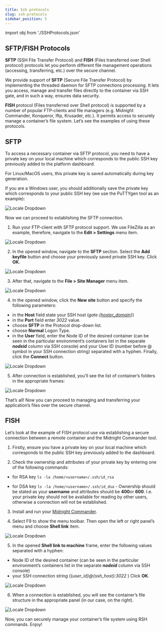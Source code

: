 ```yaml
---
title: Ssh protocols
slug: ssh-protocols
sidebar_position: 5
---
```


import obj from './SSHProtocols.json'

## SFTP/FISH Protocols

**SFTP** (SSH File Transfer Protocol) and **FISH** (Files transferred over Shell protocol) protocols let you perform different file management operations (accessing, transferring, etc.) over the secure channel.

We provide support of **SFTP** (Secure File Transfer Protocol) by implementing the threaded daemon for SFTP connections processing. It lets you access, manage and transfer files directly to the container via SSH gate, and in such a way, ensures data security.

**FISH** protocol (Files transferred over Shell protocol) is supported by a number of popular FTP-clients and file managers (e.g. Midnight Commander, Konqueror, lftp, Krusader, etc.). It permits access to securely manage a container’s file system. Let’s see the examples of using these protocols.

## SFTP

To access a necessary container via SFTP protocol, you need to have a private key on your local machine which corresponds to the public SSH key previously added to the platform dashboard.

For Linux/MacOS users, this private key is saved automatically during key generation.

If you are a Windows user, you should additionally save the private key which corresponds to your public SSH key (we use the PuTTYgen tool as an example):

<div style={{
    display:'flex',
    justifyContent: 'center',
    margin: '0 0 1rem 0'
}}>

![Locale Dropdown](./img/SSHProtocols/c4d7958e2bfe5a5f906a0013b17aedb6save-private-key.png)

</div>

Now we can proceed to establishing the SFTP connection.

1. Run your FTP-client with SFTP protocol support. We use FileZilla as an example, therefore, navigate to the **Edit > Settings** menu item.

<div style={{
    display:'flex',
    justifyContent: 'center',
    margin: '0 0 1rem 0'
}}>

![Locale Dropdown](./img/SSHProtocols/c4d7958e2bfe5a5f906a0013b17aedb6edit-settings.png)

</div>

2. In the opened window, navigate to the **SFTP** section. Select the **Add keyfile** button and choose your previously saved private SSH key. Click **OK**.

<div style={{
    display:'flex',
    justifyContent: 'center',
    margin: '0 0 1rem 0'
}}>

![Locale Dropdown](./img/SSHProtocols/c4d7958e2bfe5a5f906a0013b17aedb6filezilla-private-key.png)

</div>

3. After that, navigate to the **File > Site Manager** menu item.

<div style={{
    display:'flex',
    justifyContent: 'center',
    margin: '0 0 1rem 0'
}}>

![Locale Dropdown](./img/SSHProtocols/c4d7958e2bfe5a5f906a0013b17aedb6site-manager.png)

</div>

4. In the opened window, click the **New site** button and specify the following parameters:

- in the **Host** field state your SSH host (_gate.{[hoster_domain](/docs/quickstart/hosters-list-&-info)}_)
- in the **Port** field enter _3022_ value.
- choose **SFTP** in the Protocol drop-down list.
- choose **Normal** Logon Type.
- in the **User** field, enter the Node ID of the desired container (can be seen in the particular environment’s containers list in the separate **_nodeid_** column via SSH console) and your User ID (number before @ symbol in your SSH connection string) separated with a hyphen. Finally, click the **Connect** button.

<div style={{
    display:'flex',
    justifyContent: 'center',
    margin: '0 0 1rem 0'
}}>

![Locale Dropdown](./img/SSHProtocols/c4d7958e2bfe5a5f906a0013b17aedb6filezilla-settings.png)

</div>

5. After connection is established, you’ll see the list of container’s folders in the appropriate frames:

<div style={{
    display:'flex',
    justifyContent: 'center',
    margin: '0 0 1rem 0'
}}>

![Locale Dropdown](./img/SSHProtocols/c4d7958e2bfe5a5f906a0013b17aedb6remote-site.png)

</div>

That’s all! Now you can proceed to managing and transferring your application’s files over the secure channel.

## FISH

Let’s look at the example of FISH protocol use via establishing a secure connection between a remote container and the Midnight Commander tool.

1. Firstly, ensure you have a private key on your local machine which corresponds to the public SSH key previously added to the dashboard.

2. Check the ownership and attributes of your private key by entering one of the following commands:

- for RSA key `ls -la /home/<username>/.ssh/id_rsa`

- for DSA key `ls -la /home/<username>/.ssh/id_dsa` - Ownership should be stated as your **username** and attributes should be **400**or **600**. I.e. your private key should not be available for reading by other users, otherwise a connection will not be established.

3. Install and run your [Midnight Commander](https://en.wikipedia.org/wiki/Midnight_Commander).

4. Select F9 to show the menu toolbar. Then open the left or right panel’s menu and choose **Shell link** item.

<div style={{
    display:'flex',
    justifyContent: 'center',
    margin: '0 0 1rem 0'
}}>

![Locale Dropdown](./img/SSHProtocols/c4d7958e2bfe5a5f906a0013b17aedb6mc1.png)

</div>

5. In the opened **Shell link to machine** frame, enter the following values separated with a hyphen:

- Node ID of the desired container (can be seen in the particular environment’s containers list in the separate **_nodeid_** column via SSH console)
- your SSH connection string ({_user_id}@{ssh_host}:3022_ ) Click **OK**.

<div style={{
    display:'flex',
    justifyContent: 'center',
    margin: '0 0 1rem 0'
}}>

![Locale Dropdown](./img/SSHProtocols/c4d7958e2bfe5a5f906a0013b17aedb6mc2.png)

</div>

6. When a connection is established, you will see the container’s file structure in the appropriate panel (in our case, on the right).

<div style={{
    display:'flex',
    justifyContent: 'center',
    margin: '0 0 1rem 0'
}}>

![Locale Dropdown](./img/SSHProtocols/c4d7958e2bfe5a5f906a0013b17aedb6mc3.png)

</div>

Now, you can securely manage your container’s file system using RSH commands. Enjoy!
